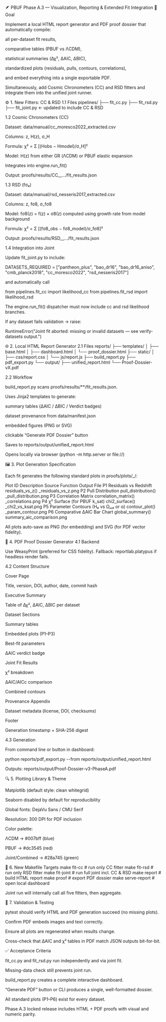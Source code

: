 🪶 PBUF Phase A.3 — Visualization, Reporting & Extended Fit Integration
🎯 Goal

Implement a local HTML report generator and PDF proof dossier that automatically compile:

all per-dataset fit results,

comparative tables (PBUF vs ΛCDM),

statistical summaries (Δχ², ΔAIC, ΔBIC),

standardized plots (residuals, pulls, contours, correlations),

and embed everything into a single exportable PDF.

Simultaneously, add Cosmic Chronometers (CC) and RSD fitters and integrate them into the unified joint runner.

⚙️ 1. New Fitters: CC & RSD
1.1 Files
pipelines/
 ├── fit_cc.py
 ├── fit_rsd.py
 ├── fit_joint.py          ← updated to include CC & RSD

1.2 Cosmic Chronometers (CC)

Dataset: data/manual/cc_moresco2022_extracted.csv

Columns: z, H(z), σ_H

Formula: χ² = Σ [(Hobs − Hmodel)/σ_H]²

Model: H(z) from either GR (ΛCDM) or PBUF elastic expansion

Integrates into engine.run_fit()

Output: proofs/results/CC_<model>_.../fit_results.json

1.3 RSD (fσ₈)

Dataset: data/manual/rsd_nesseris2017_extracted.csv

Columns: z, fσ8, σ_fσ8

Model: fσ8(z) = f(z) × σ8(z) computed using growth rate from model background

Formula: χ² = Σ [(fσ8_obs − fσ8_model)/σ_fσ8]²

Output: proofs/results/RSD_<model>_.../fit_results.json

1.4 Integration into Joint

Update fit_joint.py to include:

DATASETS_REQUIRED = ["pantheon_plus", "bao_dr16", "bao_dr16_aniso",
                     "cmb_planck2018", "cc_moresco2022", "rsd_nesseris2017"]


and automatically call

from pipelines.fit_cc import likelihood_cc
from pipelines.fit_rsd import likelihood_rsd


The engine.run_fit() dispatcher must now include cc and rsd likelihood branches.

If any dataset fails validation → raise:

RuntimeError("Joint fit aborted: missing or invalid datasets — see verify-datasets output.")

🌐 2. Local HTML Report Generator
2.1 Files
reports/
 ├── templates/
 │   ├── base.html
 │   ├── dashboard.html
 │   └── proof_dossier.html
 ├── static/
 │   ├── css/report.css
 │   └── js/report.js
 ├── build_report.py
 ├── pdf_export.py
 └── output/
     ├── unified_report.html
     └── Proof-Dossier-vX.pdf

2.2 Workflow

build_report.py scans proofs/results/**/fit_results.json.

Uses Jinja2 templates to generate:

summary tables (ΔAIC / ΔBIC / Verdict badges)

dataset provenance from data/manifest.json

embedded figures (PNG or SVG)

clickable “Generate PDF Dossier” button

Saves to reports/output/unified_report.html

Opens locally via browser (python -m http.server or file://)

🖼️ 3. Plot Generation Specification

Each fit generates the following standard plots in proofs/plots/<dataset>_<model>/:

Plot ID	Description	Source Function	Output File
P1	Residuals vs Redshift	residuals_vs_z()	<dataset>_residuals_vs_z.png
P2	Pull Distribution	pull_distribution()	<dataset>_pull_distribution.png
P3	Correlation Matrix	correlation_matrix()	<dataset>_correlations.png
P4	χ² Surface (for PBUF k_sat)	chi2_surface()	<dataset>_chi2_vs_ksat.png
P5	Parameter Contours (H₀ vs Ωₘ₀ or α)	contour_plot()	<dataset>_param_contour.png
P6	Comparative ΔAIC Bar Chart	global_summary()	summary_aic_comparison.png

All plots auto-save as PNG (for embedding) and SVG (for PDF vector fidelity).

📘 4. PDF Proof Dossier Generator
4.1 Backend

Use WeasyPrint (preferred for CSS fidelity).
Fallback: reportlab.platypus if headless render fails.

4.2 Content Structure

Cover Page

Title, version, DOI, author, date, commit hash

Executive Summary

Table of Δχ², ΔAIC, ΔBIC per dataset

Dataset Sections

Summary tables

Embedded plots (P1–P3)

Best-fit parameters

ΔAIC verdict badge

Joint Fit Results

χ² breakdown

ΔAIC/AICc comparison

Combined contours

Provenance Appendix

Dataset metadata (license, DOI, checksums)

Footer

Generation timestamp + SHA-256 digest

4.3 Generation

From command line or button in dashboard:

python reports/pdf_export.py --from reports/output/unified_report.html


Outputs:
reports/output/Proof-Dossier-v3-PhaseA.pdf

🔍 5. Plotting Library & Theme

Matplotlib (default style: clean whitegrid)

Seaborn disabled by default for reproducibility

Global fonts: DejaVu Sans / CMU Serif

Resolution: 300 DPI for PDF inclusion

Color palette:

ΛCDM → #007bff (blue)

PBUF → #dc3545 (red)

Joint/Combined → #28a745 (green)

🧮 6. New Makefile Targets
make fit-cc             # run only CC fitter
make fit-rsd            # run only RSD fitter
make fit-joint          # run full joint incl. CC & RSD
make report             # build HTML report
make proof              # export PDF dossier
make serve-report       # open local dashboard


Joint run will internally call all five fitters, then aggregate.

🧪 7. Validation & Testing

pytest should verify HTML and PDF generation succeed (no missing plots).

Confirm PDF embeds images and text correctly.

Ensure all plots are regenerated when results change.

Cross-check that ΔAIC and χ² tables in PDF match JSON outputs bit-for-bit.

✅ Acceptance Criteria

fit_cc.py and fit_rsd.py run independently and via joint fit.

Missing-data check still prevents joint run.

build_report.py creates a complete interactive dashboard.

“Generate PDF” button or CLI produces a single, well-formatted dossier.

All standard plots (P1–P6) exist for every dataset.

Phase A.3 locked release includes HTML + PDF proofs with visual and numeric parity.